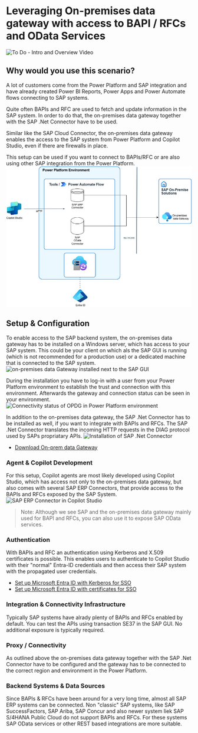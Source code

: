 # Leveraging On-premises data gateway with access to BAPI / RFCs and OData Services
![To Do - Intro and Overview Video]()



## Why would you use this scenario?
A lot of customers come from the Power Platform and SAP integration and have already created Power BI Reports, Power Apps and Power Automate flows connecting to SAP systems. 

Quite often BAPIs and RFC are used to fetch and update information in the SAP system. In order to do that, the on-premises data gateway together with the SAP .Net Connector have to be used. 

Similar like the SAP Cloud Connector, the on-premises data gateway enables the access to the SAP system from Power Platform and Copilot Studio, even if there are firewalls in place. 

This setup can be used if you want to connect to BAPIs/RFC or are also using other SAP integration from the Power Platform. 
![Architecture - On-Premises Data Gateway](./APIM+CloudConnector-OPDG.jpg)

## Setup & Configuration
To enable access to the SAP backend system, the on-premises data gateway has to be installed on a Windows server, which has access to your SAP system. This could be your client on which als the SAP GUI is running (which is not recommended for a production use) or a dedicated machine that is connected to the SAP system.
![on-premises data Gateway installed next to the SAP GUI]()

During the installation you have to log-in with a user from your Power Platform environment to establish the trust and connection with this environment. Afterwards the gateway and connection status can be seen in your environment. 
![Connectivity status of OPDG in Power Platform environment]()

In addition to the on-premises data gateway, the SAP .Net Connector has to be installed as well, if you want to integrate with BAPIs and RFCs. The SAP .Net Connector translates the incoming HTTP requests in the DIAG protocol used by SAPs propriatary APIs. 
![Installation of SAP .Net Connector]()

* [Download On-prem data Gateway](https://www.microsoft.com/en-us/download/details.aspx?id=53127&msockid=08f9467b101a6a152949535411a26b2f) 


### Agent & Copilot Development 
For this setup, Copilot agents are most likely developed using Copilot Studio, which has access not only to the on-premises data gateway, but also comes with several SAP ERP Connectors, that provide access to the BAPIs and RFCs exposed by the SAP System. 
![SAP ERP Connector in Copilot Studio]()

> Note: Although we see SAP and the on-premises data gateway mainly used for BAPI and RFCs, you can also use it to expose SAP OData services.  

### Authentication
With BAPIs and RFC an authentication using Kerberos and X.509 certificates is possible. This enables users to authenticate to  Copilot Studio with their "normal" Entra-ID credentials and then access their SAP system with the propagated user credentials. 

* [Set up Microsoft Entra ID with Kerberos for SSO](https://learn.microsoft.com/en-us/power-platform/sap/connect/entra-id-kerberos)
* [Set up Microsoft Entra ID with certificates for SSO](https://learn.microsoft.com/en-us/power-platform/sap/connect/entra-id-certs)

### Integration & Connectivity Infrastructure
Typically SAP systems have alrady plenty of BAPIs and RFCs enabled by default. You can test the APIs using transaction SE37 in the SAP GUI. No additional exposure is typically required.  


### Proxy / Connectivity
As outlined above the on-premises data gateway together with the SAP .Net Connector have to be configured and the gateway has to be connected to the correct region and environment in the Power Platform. 

### Backend Systems & Data Sources
Since BAPIs & RFCs have been around for a very long time, almost all SAP ERP systems can be connected. 
Non "classic" SAP systems, like SAP SuccessFactors, SAP Ariba, SAP Concur and also newer system liek SAP S/4HANA Public Cloud do not support BAPIs and RFCs. For these systems SAP OData services or other REST based integrations are more suitable. 



